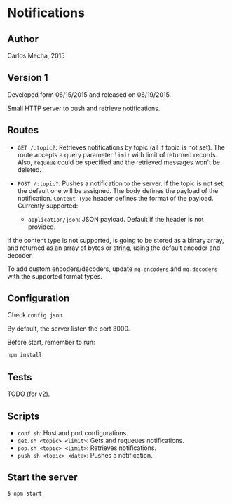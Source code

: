 # Notifications

## Author

Carlos Mecha, 2015

## Version 1

Developed form 06/15/2015 and released on 06/19/2015.

Small HTTP server to push and retrieve notifications.

## Routes

- `GET /:topic?`: Retrieves notifications by topic (all if topic is not set). The route accepts a
query parameter `limit` with limit of returned records. Also, `requeue` could be specified and the retrieved messages won't
be deleted.

- `POST /:topic?`: Pushes a notification to the server. If the topic is not set, the default one will be assigned.
The body defines the payload of the notification. `Content-Type` header defines the format of the payload. Currently supported:

    - `application/json`: JSON payload. Default if the header is not provided.

If the content type is not supported, is going to be stored as a binary array, and returned as an array of bytes or string, using
the default encoder and decoder.

To add custom encoders/decoders, update `mq.encoders` and `mq.decoders` with the supported format types. 

## Configuration
Check `config.json`.

By default, the server listen the port 3000.

Before start, remember to run:

```bash
npm install
```

## Tests
TODO (for v2).

## Scripts
- `conf.sh`: Host and port configurations.
- `get.sh <topic> <limit>`: Gets and requeues notifications.
- `pop.sh <topic> <limit>`: Retrieves notifications.
- `push.sh <topic> <data>`: Pushes a notification.  

## Start the server

```bash
$ npm start
```

